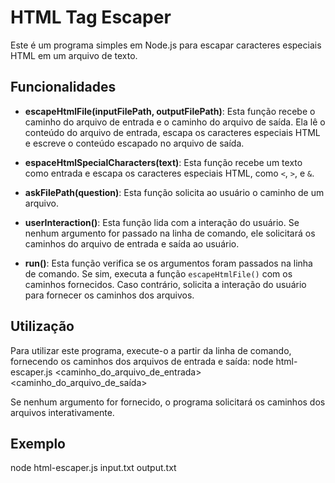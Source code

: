 # HTML Tag Escaper

Este é um programa simples em Node.js para escapar caracteres especiais HTML em um arquivo de texto.

## Funcionalidades

- **escapeHtmlFile(inputFilePath, outputFilePath)**: Esta função recebe o caminho do arquivo de entrada e o caminho do arquivo de saída. Ela lê o conteúdo do arquivo de entrada, escapa os caracteres especiais HTML e escreve o conteúdo escapado no arquivo de saída.

- **espaceHtmlSpecialCharacters(text)**: Esta função recebe um texto como entrada e escapa os caracteres especiais HTML, como `<`, `>`, e `&`.

- **askFilePath(question)**: Esta função solicita ao usuário o caminho de um arquivo.

- **userInteraction()**: Esta função lida com a interação do usuário. Se nenhum argumento for passado na linha de comando, ele solicitará os caminhos do arquivo de entrada e saída ao usuário. 

- **run()**: Esta função verifica se os argumentos foram passados na linha de comando. Se sim, executa a função `escapeHtmlFile()` com os caminhos fornecidos. Caso contrário, solicita a interação do usuário para fornecer os caminhos dos arquivos.

## Utilização

Para utilizar este programa, execute-o a partir da linha de comando, fornecendo os caminhos dos arquivos de entrada e saída: node html-escaper.js <caminho_do_arquivo_de_entrada> <caminho_do_arquivo_de_saída>


Se nenhum argumento for fornecido, o programa solicitará os caminhos dos arquivos interativamente.

## Exemplo

node html-escaper.js input.txt output.txt


